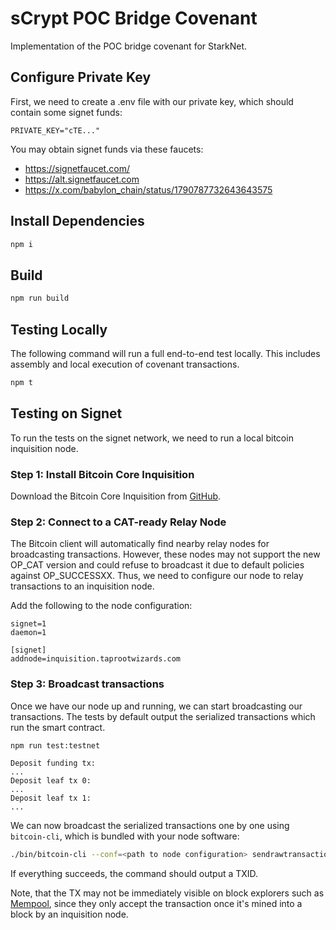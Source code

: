 # sCrypt POC Bridge Covenant

Implementation of the POC bridge covenant for StarkNet.

## Configure Private Key

First, we need to create a .env file with our private key, which should contain some signet funds:

```
PRIVATE_KEY="cTE..."
```

You may obtain signet funds via these faucets:

- https://signetfaucet.com/
- https://alt.signetfaucet.com
- https://x.com/babylon_chain/status/1790787732643643575

## Install Dependencies

```sh
npm i
```

## Build

```sh
npm run build
```

## Testing Locally

The following command will run a full end-to-end test locally. This includes assembly and local execution of covenant transactions.

```sh
npm t
```

## Testing on Signet

To run the tests on the signet network, we need to run a local bitcoin inquisition node.

### Step 1: Install Bitcoin Core Inquisition

Download the Bitcoin Core Inquisition from [GitHub](https://github.com/bitcoin-inquisition/bitcoin/releases).

### Step 2: Connect to a CAT-ready Relay Node

The Bitcoin client will automatically find nearby relay nodes for broadcasting transactions. However, these nodes may not support the new OP_CAT version and could refuse to broadcast it due to default policies against OP_SUCCESSXX. Thus, we need to configure our node to relay transactions to an inquisition node.

Add the following to the node configuration:

```
signet=1
daemon=1

[signet]
addnode=inquisition.taprootwizards.com
```

### Step 3: Broadcast transactions

Once we have our node up and running, we can start broadcasting our transactions. The tests by default output the serialized transactions which run the smart contract.

```sh
npm run test:testnet
```

```
Deposit funding tx:
...
Deposit leaf tx 0:
...
Deposit leaf tx 1:
...
```

We can now broadcast the serialized transactions one by one using `bitcoin-cli`, which is bundled with your node software:

```sh
./bin/bitcoin-cli --conf=<path to node configuration> sendrawtransaction 020000000001022...
```

If everything succeeds, the command should output a TXID.

Note, that the TX may not be immediately visible on block explorers such as [Mempool](https://mempool.space/signet), since they only accept the transaction once it's mined into a block by an inquisition node.
